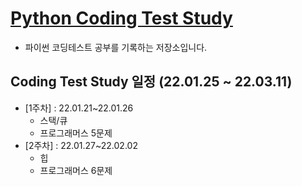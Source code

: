 # [Python Coding Test Study](https://parkjungyoon.github.io/python_coding_test_study/)

* 파이썬 코딩테스트 공부를 기록하는 저장소입니다.

## Coding Test Study 일정 (22.01.25 ~ 22.03.11)

* [1주차] : 22.01.21~22.01.26
  * 스택/큐 
  * 프로그래머스 5문제
* [2주차] : 22.01.27~22.02.02
  * 힙 
  * 프로그래머스 6문제



